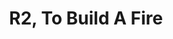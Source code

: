---
title: R2, To Build A Fire
type: round
cinematic: "videos/intro-2.mp4"
recordings:
-   text: Kafka's perspective
    url: https://www.youtube.com/watch?v=jeDoWi5sLQU
-   text: Merryn's perspective
    url: https://www.youtube.com/watch?v=Ld1RMtbJIm0
-   text: Quinn's perspective (1)
    url: https://www.youtube.com/watch?v=BTkB8eInzKo
-   text: Quinn's perspective (2)
    url: https://www.youtube.com/watch?v=yn2vLzIiTHo
-   text: Red's perspective
    url: https://www.youtube.com/watch?v=jz1f7QInZ_g
-   text: REL's perspective
    url: https://www.youtube.com/watch?v=XWobKCqstZI
synopsis: Placeholder text.
gallery: "/rounds/gallery/round_2"
---